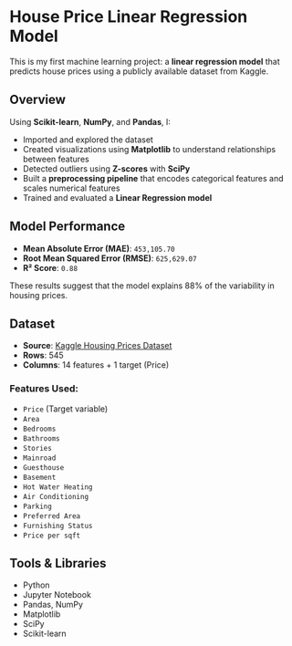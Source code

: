 # House Price Linear Regression Model

This is my first machine learning project: a **linear regression model** that predicts house prices using a publicly available dataset from Kaggle.

## Overview

Using **Scikit-learn**, **NumPy**, and **Pandas**, I:
- Imported and explored the dataset
- Created visualizations using **Matplotlib** to understand relationships between features
- Detected outliers using **Z-scores** with **SciPy**
- Built a **preprocessing pipeline** that encodes categorical features and scales numerical features
- Trained and evaluated a **Linear Regression model**

## Model Performance

- **Mean Absolute Error (MAE)**: `453,105.70`
- **Root Mean Squared Error (RMSE)**: `625,629.07`
- **R² Score**: `0.88`

These results suggest that the model explains 88% of the variability in housing prices.

## Dataset

- **Source**: [Kaggle Housing Prices Dataset](https://www.kaggle.com/datasets/yasserh/housing-prices-dataset)
- **Rows**: 545
- **Columns**: 14 features + 1 target (Price)

### Features Used:

- `Price` (Target variable)
- `Area`
- `Bedrooms`
- `Bathrooms`
- `Stories`
- `Mainroad`
- `Guesthouse`
- `Basement`
- `Hot Water Heating`
- `Air Conditioning`
- `Parking`
- `Preferred Area`
- `Furnishing Status`
- `Price per sqft`

## Tools & Libraries

- Python
- Jupyter Notebook
- Pandas, NumPy
- Matplotlib
- SciPy
- Scikit-learn
